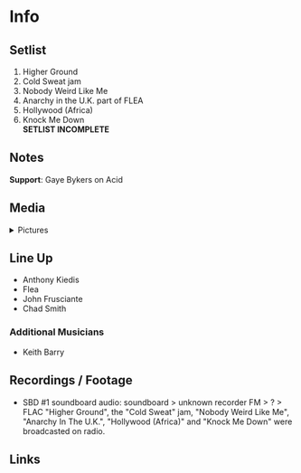 # Info

## Setlist

1. Higher Ground
2. Cold Sweat jam
3. Nobody Weird Like Me
4. Anarchy in the U.K. part of FLEA
5. Hollywood (Africa)
6. Knock Me Down
<br>**SETLIST INCOMPLETE**

## Notes

**Support**: Gaye Bykers on Acid

## Media 

<details>
  <summary>Pictures</summary>
  <!--<img alt="Setlist" title="Setlist" src="_.jpg" height="200" />
  <img alt="Flyer" title="Flyer" src="_.jpg" height="200" />
  <img alt="Clipper" title="Clipper" src="_.jpg" height="200" />
  <img alt="Ticket" title="Ticket" src="_.jpg" height="200" />
  -->
</details>

## Line Up

* Anthony Kiedis
* Flea
* John Frusciante
* Chad Smith

### Additional Musicians

* Keith Barry 

## Recordings / Footage

* SBD #1 soundboard audio: soundboard > unknown recorder FM > ? > FLAC "Higher Ground", the "Cold Sweat" jam, "Nobody Weird Like Me", "Anarchy In The U.K.", "Hollywood (Africa)" and "Knock Me Down" were broadcasted on radio.

## Links